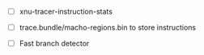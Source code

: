 - [ ] xnu-tracer-instruction-stats

- [ ] trace.bundle/macho-regions.bin to store instructions

- [ ] Fast branch detector
